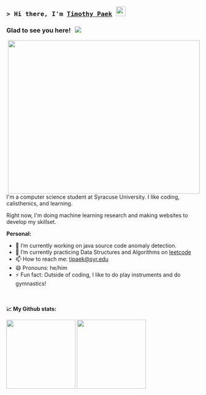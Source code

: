 ### <samp>&gt; Hi there, I'm <a href="https://www.linkedin.com/in/timothy-paek/" target="_blank">Timothy Paek</a> <img src="https://media.giphy.com/media/hvRJCLFzcasrR4ia7z/giphy.gif" width="25"> </samp>

### Glad to see you here! &nbsp; ![](https://visitor-badge.glitch.me/badge?page_id=tipaek.tipaek)

<img align="right" src="https://cdni.iconscout.com/illustration/free/thumb/free-man-developing-website-on-desk-2040889-1721885.png" width="500" height="400" class="p-5-5 image_3l786">
<!-- <a href="https://iconscout.com/illustrations/man" class="text-underline font-size-sm" target="_blank">Man developing website on desk</a> by <a href="https://iconscout.com/contributors/woobrodesign" class="text-underline font-size-sm">WOOBRO LTD</a> on <a href="https://iconscout.com" class="text-underline font-size-sm">IconScout</a><br> --!>

I'm a computer science student at Syracuse University. I like coding, calisthenics, and learning.

Right now, I'm doing machine learning research and making websites to develop my skillset.

**Personal:**
- 🔭 I’m currently working on java source code anomaly detection.
- 🌱 I’m currently practicing Data Structures and Algorithms on [leetcode](https://leetcode.com/GKassym)
- 📫 How to reach me: tipaek@syr.edu
- 😄 Pronouns: he/him
- ⚡ Fun fact: Outside of coding, I like to do play instruments and do gymnastics!

<br><br>
**📈 My Github stats:** 
<p>
  <img height="180em" src="https://github-readme-stats.vercel.app/api?username=tipaek&show_icons=true&hide_border=true&&count_private=true&include_all_commits=true" />
  <img height="180em" src="https://github-readme-stats.vercel.app/api/top-langs/?username=tipaek&exclude_repo=KNN-Image-Classification&show_icons=true&hide_border=true&layout=compact&langs_count=8"/>
</p>


